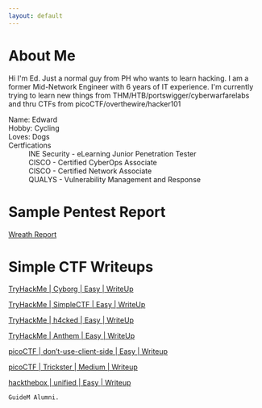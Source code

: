 ```yaml
---
layout: default
---
```

# About Me

Hi I'm Ed. Just a normal guy from PH who wants to learn hacking. I am a former Mid-Network Engineer with 6 years of IT experience. 
I'm currently trying to learn new things from THM/HTB/portswigger/cyberwarfarelabs and thru CTFs from picoCTF/overthewire/hacker101

<!--### Definition lists can be used with HTML syntax..-->

<dl>
<dt>Name: Edward</dt>
<dt>Hobby: Cycling</dt>
<dt>Loves: Dogs</dt>
<dt>Certfications</dt>
  <dd>INE Security - eLearning Junior Penetration Tester</dd>
  <dd>CISCO - Certified CyberOps Associate</dd>
  <dd>CISCO - Certified Network Associate</dd>
  <dd>QUALYS - Vulnerability Management and Response	</dd>
</dl>


# Sample Pentest Report
<a href="https://github.com/blacknred04/bl4cknr3d.github.io/blob/main/PDF/Wreath%20-%20Penetration%20Testing%20Report.pdf" target="_blank">Wreath Report</a>

# Simple CTF Writeups
<p><a href="https://medium.com/@bl4cknr3d/tryhackme-cyborg-easy-writeup-4374b70a870d" target="_blank" rel="nofollow"> TryHackMe | Cyborg | Easy | WriteUp </a></p>
<p><a href="https://medium.com/@bl4cknr3d/tryhackme-simplectf-easy-writeup-69974ccc3017" target="_blank" rel="nofollow"> TryHackMe | SimpleCTF | Easy | WriteUp </a></p>
<p><a href="https://medium.com/@bl4cknr3d/tryhackme-h4cked-easy-writeup-863770bcc720" target="_blank" rel="nofollow"> TryHackMe | h4cked | Easy | WriteUp </a></p>
<p><a href="https://medium.com/@bl4cknr3d/tryhackme-anthem-easy-writeup-0e0ae57f754f" target="_blank" rel="nofollow"> TryHackMe | Anthem | Easy | WriteUp </a></p>
<p><a href="https://medium.com/@bl4cknr3d/tryhackme-cyborg-easy-writeup-4374b70a870d" target="_blank" rel="nofollow"> picoCTF | don’t-use-client-side | Easy | Writeup </a></p>
<p><a href="https://medium.com/@bl4cknr3d/picoctf-trickster-medium-writeup-dda7e0bfc816" target="_blank" rel="nofollow"> picoCTF | Trickster | Medium | Writeup </a></p>
<p><a href="https://medium.com/@bl4cknr3d/hackthebox-unified-easy-writeup-b3eb38be7a44" target="_blank" rel="nofollow"> hackthebox | unified | Easy | Writeup </a></p>

<!--saf-->

```
GuideM Alumni.
```

